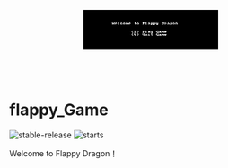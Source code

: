 <p align="center">
<img src="assets/logo.png" width="240">
</p>

<br />
<br />

# flappy_Game

![stable-release](https://img.shields.io/badge/flappy_Game-实验性项目-da282a)
![starts](https://shields.io/github/stars/HighValyrian/flappy_Game)

Welcome to Flappy Dragon！
